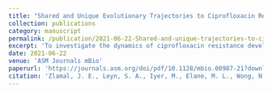 ```yaml
---
title: "Shared and Unique Evolutionary Trajectories to Ciprofloxacin Resistance in Gram-Negative Bacterial Pathogens"
collection: publications
category: manuscript
permalink: /publication/2021-06-22-Shared-and-unique-trajectories-to-ciprofloxacin-resistance-in-gram-negative-bacterial-pathogens
excerpt: 'To investigate the dynamics of ciprofloxacin resistance development, we applied a comparative resistomics workflow for three clinically relevant species of Gram-negative bacteria: Escherichia coli, Acinetobacter baumannii, and Pseudomonas aeruginosa. We combined experimental evolution in a morbidostat with deep sequencing of evolving bacterial populations in time series to reveal both shared and unique aspects of evolutionary trajectories.'
date: 2021-06-22
venue: 'ASM Journals mBio'
paperurl: 'https://journals.asm.org/doi/pdf/10.1128/mbio.00987-21?download=true'
citation: 'Zlamal, J. E., Leyn, S. A., Iyer, M., Elane, M. L., Wong, N. A., Wamsley, J. W., Vercruysse, M., Garcia-Alcalde, F., & Osterman, A. L. (2021). Shared and Unique Evolutionary Trajectories to Ciprofloxacin Resistance in Gram-Negative Bacterial Pathogens. mBio, 12(3), e0098721.'
---
```

